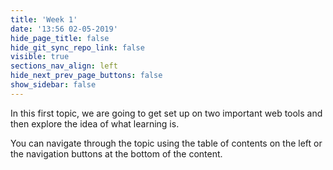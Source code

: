 ```yaml
---
title: 'Week 1'
date: '13:56 02-05-2019'
hide_page_title: false
hide_git_sync_repo_link: false
visible: true
sections_nav_align: left
hide_next_prev_page_buttons: false
show_sidebar: false
---
```


In this first topic, we are going to get set up on two important web tools and then explore the idea of what learning is.

You can navigate through the topic using the table of contents on the left or the navigation buttons at the bottom of the content.
